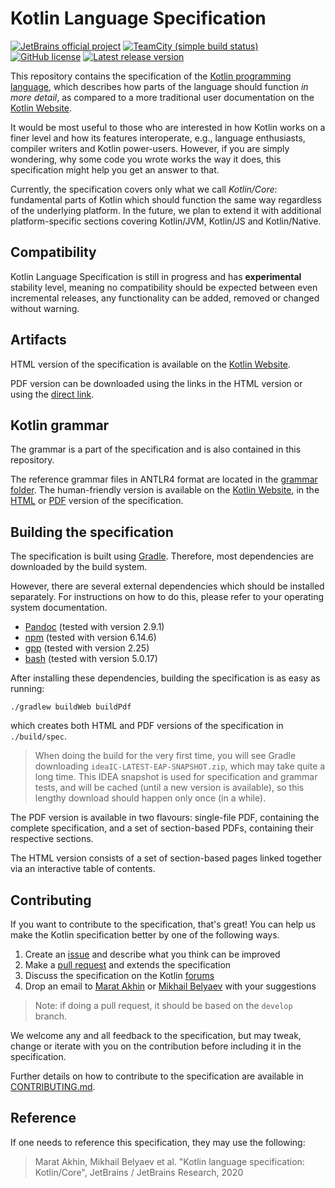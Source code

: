# Kotlin Language Specification

[![JetBrains official project](https://jb.gg/badges/official.svg)](https://github.com/JetBrains#jetbrains-on-github)
[![TeamCity (simple build status)](https://img.shields.io/teamcity/https/teamcity.jetbrains.com/e/Kotlin_Spec_DocsMaster.svg?style=flat)](https://teamcity.jetbrains.com/viewType.html?buildTypeId=Kotlin_Spec_DocsMaster&branch_Kotlin_dev=%3Cdefault%3E&tab=buildTypeStatusDiv)
[![GitHub license](https://img.shields.io/badge/license-Apache%20License%202.0-blue.svg?style=flat)](https://www.apache.org/licenses/LICENSE-2.0)
[![Latest release version](https://img.shields.io/github/v/release/Kotlin/kotlin-spec?style=flat)](https://github.com/Kotlin/kotlin-spec/releases)

This repository contains the specification of the [Kotlin programming language](https://kotlinlang.org), which describes how parts of the language should function *in more detail*, as compared to a more traditional user documentation on the [Kotlin Website](https://kotlinlang.org/docs/reference/).

It would be most useful to those who are interested in how Kotlin works on a finer level and how its features interoperate, e.g., language enthusiasts, compiler writers and Kotlin power-users.
However, if you are simply wondering, why some code you wrote works the way it does, this specification might help you get an answer to that.

Currently, the specification covers only what we call *Kotlin/Core*: fundamental parts of Kotlin which should function the same way regardless of the underlying platform.
In the future, we plan to extend it with additional platform-specific sections covering Kotlin/JVM, Kotlin/JS and Kotlin/Native.

## Compatibility

Kotlin Language Specification is still in progress and has **experimental** stability level, meaning no compatibility should be expected between even incremental releases, any functionality can be added, removed or changed without warning. 

## Artifacts

HTML version of the specification is available on the [Kotlin Website](https://kotlinlang.org/spec).

PDF version can be downloaded using the links in the HTML version or using the [direct link](https://kotlinlang.org/spec/pdf/kotlin-spec.pdf).

## Kotlin grammar

The grammar is a part of the specification and is also contained in this repository.

The reference grammar files in ANTLR4 format are located in the [grammar folder](./grammar/src/main/antlr/).
The human-friendly version is available on the [Kotlin Website](https://kotlinlang.org/docs/reference/grammar.html), in the [HTML](https://kotlinlang.org/spec/syntax-and-grammar.html) or [PDF](https://kotlinlang.org/spec/pdf/sections/syntax-and-grammar.pdf) version of the specification.

## Building the specification

The specification is built using [Gradle](https://gradle.org/).
Therefore, most dependencies are downloaded by the build system.

However, there are several external dependencies which should be installed separately.
For instructions on how to do this, please refer to your operating system documentation.

* [Pandoc](https://pandoc.org/) (tested with version 2.9.1)
* [npm](https://www.npmjs.com/) (tested with version 6.14.6)
* [gpp](https://logological.org/gpp) (tested with version 2.25)
* [bash](https://www.gnu.org/software/bash/) (tested with version 5.0.17)

After installing these dependencies, building the specification is as easy as running:

```
./gradlew buildWeb buildPdf
```

which creates both HTML and PDF versions of the specification in `./build/spec`.

> When doing the build for the very first time, you will see Gradle downloading `ideaIC-LATEST-EAP-SNAPSHOT.zip`, which may take quite a long time.
> This IDEA snapshot is used for specification and grammar tests, and will be cached (until a new version is available), so this lengthy download should happen only once (in a while).

The PDF version is available in two flavours: single-file PDF, containing the complete specification, and a set of section-based PDFs, containing their respective sections.

The HTML version consists of a set of section-based pages linked together via an interactive table of contents.

## Contributing

If you want to contribute to the specification, that's great!
You can help us make the Kotlin specification better by one of the following ways.

1. Create an [issue](https://github.com/Kotlin/kotlin-spec/issues) and describe what you think can be improved
1. Make a [pull request](https://github.com/Kotlin/kotlin-spec/pulls) and extends the specification
1. Discuss the specification on the Kotlin [forums](https://discuss.kotlinlang.org/)
1. Drop an email to [Marat Akhin](mailto:marat.akhin@jetbrains.com) or [Mikhail Belyaev](mailto:mikhail.belyaev@jetbrains.com) with your suggestions

> Note: if doing a pull request, it should be based on the `develop` branch.

We welcome any and all feedback to the specification, but may tweak, change or iterate with you on the contribution before including it in the specification.

Further details on how to contribute to the specification are available in [CONTRIBUTING.md](CONTRIBUTING.md).

## Reference

If one needs to reference this specification, they may use the following:

> Marat Akhin, Mikhail Belyaev et al. "Kotlin language specification: Kotlin/Core", JetBrains / JetBrains Research, 2020
